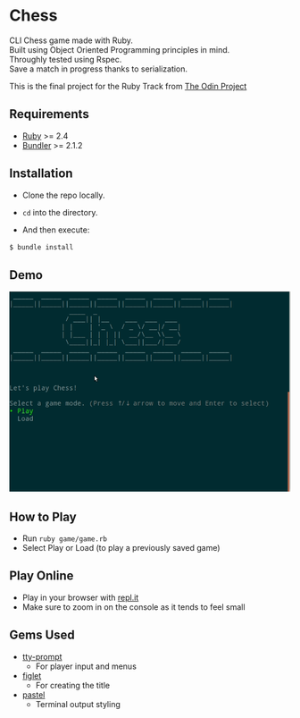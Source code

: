 # Chess

CLI Chess game made with Ruby.<br>
Built using Object Oriented Programming principles in mind.<br>
Throughly tested using Rspec.<br>
Save a match in progress thanks to serialization.<br>

This is the final project for the Ruby Track from [The Odin Project](https://www.theodinproject.com/courses/ruby-programming/lessons/ruby-final-project?ref=lnav)

## Requirements

- [Ruby](https://www.ruby-lang.org/en/) >= 2.4
- [Bundler](https://bundler.io/) >= 2.1.2

## Installation

- Clone the repo locally.

- `cd` into the directory.

- And then execute:

```ruby
$ bundle install
```

## Demo

![fool's mate example](gif/fool.gif)

## How to Play

- Run `ruby game/game.rb`
- Select Play or Load (to play a previously saved game)

## Play Online

- Play in your browser with [repl.it](https://repl.it/@NicholasBerube/Chess#README.md)
- Make sure to zoom in on the console as it tends to feel small

## Gems Used

- [tty-prompt](https://github.com/piotrmurach/tty-prompt)
  - For player input and menus
- [figlet](https://github.com/tim/figlet)
  - For creating the title
- [pastel](https://github.com/piotrmurach/pastel)
  - Terminal output styling
